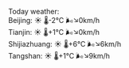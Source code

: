 Today weather:  
Beijing: ☀️   🌡️-2°C 🌬️↘0km/h  
Tianjin: ☀️   🌡️+1°C 🌬️↘0km/h  
Shijiazhuang: ☀️   🌡️+6°C 🌬️↘6km/h  
Tangshan: ☀️   🌡️+1°C 🌬️↘9km/h  
